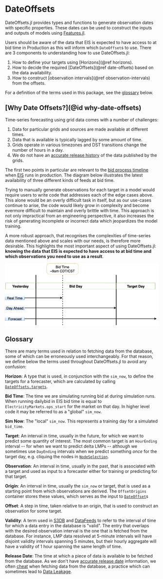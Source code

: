 # DateOffsets

DateOffsets.jl provides types and functions to generate observation dates with specific properties.
These dates can be used to construct the inputs and outputs of models using [Features.jl](https://gitlab.invenia.ca/invenia/Features.jl).

Users should be aware of the data that EIS is expected to have access to at bid time in Production as this will inform which `DateOffset`s to use.
There are 3 components to understanding how to use DateOffsets.jl:
1. How to define your targets using [Horizons](@ref horizons).
2. How to decide the required [DateOffsets](@ref date-offsets) based on the data availability.
3. How to construct [observation intervals](@ref observation-intervals) from the offsets.

For a definition of the terms used in this package, see the [glossary](#glossary) below.

## [Why Date Offsets?](@id why-date-offsets)

Time-series forecasting using grid data comes with a number of challenges:
1. Data for particular grids and sources are made available at different times.
2. Data that is available is typically lagged by some amount of time.
3. Grids operate in various timezones and DST transitions change the number of hours in a day.
4. We do not have an [accurate release history](https://gitlab.invenia.ca/invenia/brainstorming-bonanza/-/issues/117) of the data published by the grids.

The first two points in particular are relevant to the [bid process timeline](https://gitlab.invenia.ca/invenia/wiki/blob/master/eis/intro-to-eis.md#bid-process-timeline-and-data-availability) when [EIS](https://gitlab.invenia.ca/invenia/eis) runs in production.
The diagram below illustrates the latest availability of three different kinds of feeds at bid time.

Trying to manually generate observations for each target in a model would require users to write code that addresses each of the edge cases above.
This alone would be an overly difficult task in itself, but as our use-cases continue to arise, the code would likely grow in complexity and become evermore difficult to maintain and overly brittle with time.
This approach is not only impractical from an engineering perspective, it also increases the risk of generating incomplete or incorrect data which jeopardizes the model training.

A more robust approach, that recognises the complexities of time-series data mentioned above and scales with our needs, is therefore more desirable.
This highlights the most important aspect of using DateOffsets.jl: **knowing the data that EIS is expected to have access to at bid time and which observations you need to use as a result**.

![3-line-diagram](assets/3-line-diagram.png)

## Glossary

There are many terms used in relation to fetching data from the database, some of which can be erroneously used interchangeably.
For that reason, we define below the terms used throughout DateOffsets.jl to avoid any confusion:

**Horizon**: A type that is used, in conjunction with the `sim_now`, to define the targets for a forecaster, which are calculated by calling [`DateOffsets.targets`](ref).

**Bid Time**: The time we are simulating running bid at during simulation runs.
When running dailybid in EIS bid time is equal to `ElectricityMarkets.ops_start` for the market on that day.
In higher level code it may be referred to as a "global" `sim_now`.

**Sim Now**: The "local" `sim_now`. This represents a training day for a simulated `bid_time`.

**Target**: An interval in time, usually in the future, for which we want to predict some quantity of interest.
The most common target is an `HourEnding` interval -- for when we want to predict delta LMPs -- although we sometimes use `DayEnding` intervals when we predict something _once_ for the target day, e.g. cliquing the nodes in [`NodeSelection`](https://invenia.pages.invenia.ca/NodeSelection.jl/).

**Observation**: An interval in time, usually in the past, that is associated with a target and used as input to a forecaster either for training or predicting for that target.

**Origin**: An interval in time, usually the `sim_now` or target, that is used as a starting point from which observations are derived.
The `OffsetOrigins` container stores these values, which serves as the input to [`DateOffset`](@ref)s

**Offset**: A step in time, taken relative to an origin, that is used to construct an observation for some target.

**Validity**: A term used in [S3DB](https://invenia.pages.invenia.ca/S3DB.jl/api/api.html#S3DB.Query-Tuple{}) and [DataFeeds](https://gitlab.invenia.ca/invenia/Datafeeds/Retrievers/-/blob/2a19a8dbb7c33659b47ab79429f3cae08c464676/docs/nodal_availability.md#table-columns) to refer to the interval of time for which a data entry in the database is "valid".
The entry that overlaps with the desired observation interval is the one that is fetched from the database.
For instance, LMP data resolved at 5-minute intervals will have disjoint validity intervals spanning 5 minutes, but their hourly aggregate will have a validity of 1 hour spanning the same length of time.

**Release Date**: The time at which a piece of data is available to be fetched from the database.
As we don't have [accurate release date](https://gitlab.invenia.ca/invenia/brainstorming-bonanza/-/issues/117) information, we often [cheat](https://gitlab.invenia.ca/invenia/wiki/-/tree/master/research#what-is-meant-by-cheating-in-backruns) when fetching data from the database, a practice which can sometimes lead to [Data Leakage](https://en.wikipedia.org/wiki/Leakage_(machine_learning)).
